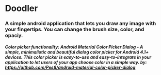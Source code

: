# Doodler

### A simple android application that lets you draw any image with your fingertips. You can change the brush size, color, and opaciy.

##### Color picker functionality: Android Material Color Picker Dialog - A simple, minimalistic and beautiful dialog color picker for Android 4.1+ devices. This color picker is easy-to-use and easy-to-integrate in your application to let users of your app choose color in a simple way. by: https://github.com/Pes8/android-material-color-picker-dialog
